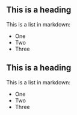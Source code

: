 ## This is a heading

This is a list in markdown:

- One
- Two
- Three
<h2>This is a heading</h2>

<p>This is a list in markdown:</p>
 
<ul>
  <li>One</li>
  <li>Two</li>
  <li>Three</li>
</ul>
